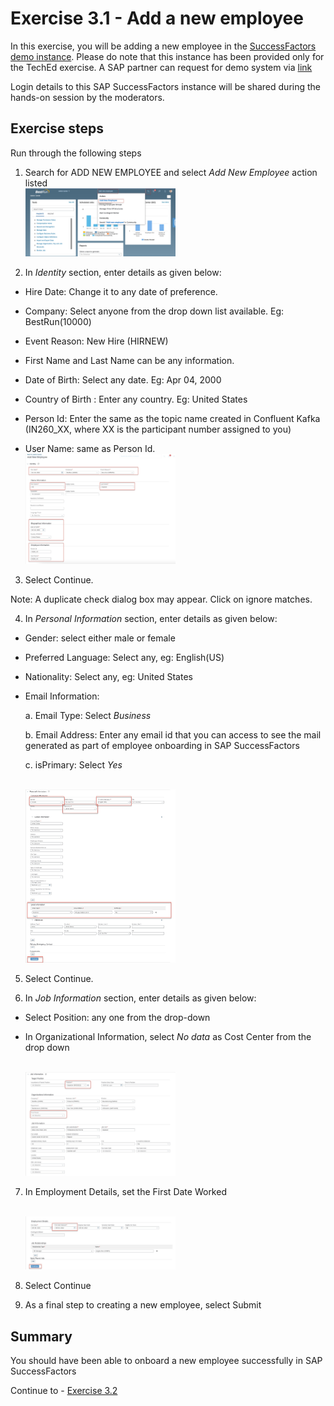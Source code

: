 # Exercise 3.1 - Add a new employee

In this exercise, you will be adding a new employee in the [SuccessFactors demo instance](https://salesdemo4.successfactors.com/login?company=SFPART038010).
Please do note that this instance has been provided only for the TechEd exercise. 
A SAP partner can request for demo system via [link](https://hxmcloudops.successfactors.com/home/index)

Login details to this SAP SuccessFactors instance will be shared during the hands-on session by the moderators.

## Exercise steps

Run through the following steps
1. Search for ADD NEW EMPLOYEE and select *Add New Employee* action listed
   <br><img src="/exercises/ex3/images/img1.jpg" width=50% height=50%>

2. In *Identity* section, enter details as given below:

* Hire Date: Change it to any date of preference.

* Company: Select anyone from the drop down list available. Eg: BestRun(10000)

* Event Reason: New Hire (HIRNEW)

* First Name and Last Name can be any information.

* Date of Birth: Select any date. Eg: Apr 04, 2000

* Country of Birth : Enter any country. Eg: United States

* Person Id: Enter the same as the topic name created in Confluent Kafka (IN260_XX, where XX is the participant number assigned to you)

* User Name: same as Person Id.
   <br><img src="/exercises/ex3/images/img2.jpg" width=50% height=50%>

3. Select Continue. 

Note: A duplicate check dialog box may appear. Click on ignore matches.

4. In *Personal Information* section, enter details as given below:

* Gender: select either male or female

* Preferred Language: Select any, eg: English(US)

* Nationality: Select any, eg: United States

* Email Information: 

   a. Email Type: Select *Business*

   b. Email Address: Enter any email id that you can access to see the mail generated as part of employee onboarding in SAP SuccessFactors

   c. isPrimary: Select *Yes*
   
   <br><img src="/exercises/ex3/images/img3.jpg" width=50% height=50%>

5. Select Continue. 

6. In *Job Information* section, enter details as given below:

* Select Position: any one from the drop-down

* In Organizational Information, select *No data* as Cost Center from the drop down

   <br><img src="/exercises/ex3/images/img4.jpg" width=50% height=50%>

7. In Employment Details, set the First Date Worked

   <br><img src="/exercises/ex3/images/img5.jpg" width=50% height=50%>

8. Select Continue

9. As a final step to creating a new employee, select Submit

   


## Summary

You should have been able to onboard a new employee successfully in SAP SuccessFactors

Continue to - [Exercise 3.2](/exercises/ex3/ex32)
